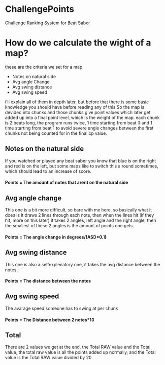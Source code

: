 # ChallengePoints

Challenge Ranking System for Beat Saber

# How do we calculate the wight of a map?

these are the criteria we set for a map

-   Notes on natural side
-   Avg angle Change
-   Avg swing distance
-   Avg swing speed

i'll explain all of them in depth later, but before that there is some basic knowledge you should have before reading any of this
So the map is devided into chunks and those chunks give point values which later get added up into a final point level, which is the weight of the map. each chunk is 2 beats long, the program runs twice, 1 time starting from beat 0 and 1 time starting from beat 1 to avoid severe angle changes between the first chunks not being counted for in the final cp value.

## Notes on the natural side

If you watched or played any beat saber you know that blue is on the right and red is on the left, but some maps like to switch this a round sometimes, which should lead to an increase of score.

#### Points = The amount of notes that arent on the natural side

## Avg angle change

This one is a bit more difficult, so bare with me here, so basically what it does is it draws 2 lines through each note, then when the lines hit (if they hit, more on this later) it takes 2 angles, left angle and the right angle, then the smallest of these 2 angles is the amount of points one gets.

#### Points = The angle change in degrees/(ASD\*0.1)

## Avg swing distance

This one is also a selfexplenatory one, it takes the avg distance between the notes.

#### Points = The distance between the notes

## Avg swing speed

The avarage speed someone has to swing at per chunk

#### Points = The Distance between 2 notes\*10

## Total

There are 2 values we get at the end, the Total RAW value and the Total value, the total raw value is all the points added up normally, and the Total value is the Total RAW value divided by 20

